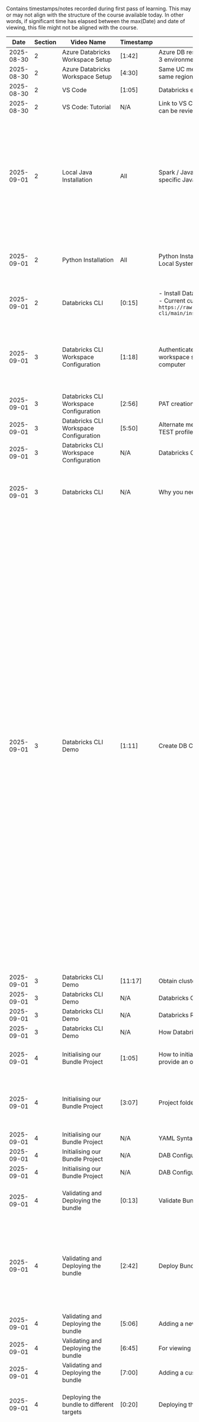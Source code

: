 Contains timestamps/notes recorded during first pass of learning. This may or may not align with the structure of the course available today. In other words, if significant time has elapsed between the max(Date) and date of viewing, this file might not be aligned with the course.

Date | Section | Video Name | Timestamp | Concept | Code/Tool | Notes |
| -- | -- | -- | -- | -- | -- | -- |
2025-08-30 | 2 | Azure Databricks Workspace Setup | [1:42] | Azure DB resource group and workspace setup for all 3 environments | | |
2025-08-30 | 2 | Azure Databricks Workspace Setup | [4:30] | Same UC metastore created for all 3 workspaces in the same region  | | |
2025-08-30 | 2 | VS Code | [1:05] | Databricks extension installation in VS Code | VS Code |  |
2025-08-30 | 2 | VS Code: Tutorial | N/A | Link to VS Code guide Includes some shortcuts that can be reviewed | VS Code | [Link](https://code.visualstudio.com/docs/introvideos/basics) |
2025-09-01 | 2 | Local Java Installation | All | Spark / Java Compatibility, Mapping DB Runtime to specific Java version required | Check java version installed: java --version | - To work with Databricks locally, you will need Java installed.<br/> - Go to [Link](https://learn.microsoft.com/en-us/azure/databricks/release-notes/runtime/) to check the current LTS version (check non-ML) and the version of Spark associated with it. <br/>- Once you have identified the Spark version, go to this [Link](https://community.cloudera.com/t5/Community-Articles/Spark-and-Java-versions-Supportability-Matrix/ta-p/383669) to check Spark-Java version mapping and identify the java version that needs to be installed.<br/> -In case the Spark-Java mapping is not available, go to the [Spark Homepage](https://spark.apache.org/docs/3.5.2/) for the specific version (***make sure you change the Spark version in the link***) and get the Java version for installation.<br/> - [Java Downloads Page](https://www.oracle.com/java/technologies/downloads/?er=221886)<br/> - **NOTE:** When we talk about Java Installation, we are talking about JDK installation, not JRE installation.<br/> - **Example:** Latest LTS DBR (Databricks Runtime) as of today is Databricks Runtime 16.4 LTS ML. The Databricks Runtime 16.4 LTS is powered by powered by Apache Spark 3.5.2, but we are unable to locate the corresponding Java version at [Link](https://community.cloudera.com/t5/Community-Articles/Spark-and-Java-versions-Supportability-Matrix/ta-p/383669). So, we look at [Spark Homepage](https://spark.apache.org/docs/3.5.2/) to find out in the Downloads section that "Spark runs on Java 8/11/17".<br/>  - In case you multiple versions of Java installed? - Set PATH for relevant version |
2025-09-01 | 2 | Python Installation | All | Python Installation for working with Databrciks on Local System | Python | You need to install the Python version associated with the Databricks runtime. In order to check the Python version required, go to the [Microsoft page listing the DBRs](https://learn.microsoft.com/en-us/azure/databricks/release-notes/runtime/), go to the specific DBR, on the right you will find a section called 'System environment', check on it and you should be able to see the Python version listed. Please note that we just need to align the major and minor version i.e. Databricks Runtime 16.4 LTS is associated with Python: 3.12.3. Having Python: 3.12.x installed will suffice where x is a non-negative integer |
2025-09-01 | 2 | Databricks CLI | [0:15] | - Install Databricks CLI using curl<br/> - Current curl command for installation: ```curl -fsSL https://raw.githubusercontent.com/databricks/setup-cli/main/install.sh \| sh``` | To check Databricks CLI version:<br/> - databricks --version | - Check this [link](https://learn.microsoft.com/en-us/azure/databricks/dev-tools/cli/install) for installation with curl.<br/> - For Linux and macOS, if an error message states that /usr/local/bin is not writable, then run the command again with sudo i.e. add sudo infront of each piped command e.g. ```sudo curl -fsSL https://raw.githubusercontent.com/databricks/setup-cli/main/install.sh \| sudo sh``` |
2025-09-01 | 3 | Databricks CLI Workspace Configuration | [1:18] | Authenticate DB CLI installed locally with AZ DB workspace so that we can interact with it from our local computer | Useful commands:<br/> - databricks -h<br/> - databricks configure -h (allows us to configure CLI to interact with databricks) | - databricks configure --host <db dev workspace url> --profile DEFAULT (Command to configure 'DEFAULT' profile)<br/> - databricks auth profiles (Lists all of the profiles configured)<br/> - databricks auth describe (Gives details of how we have configured profile)<br/> - When we create a profile, a .databrickscfg file is created in our local system's user profile folder e.g. C:\Users\username\.databrickscfg. This file contains the profile details including the PAT used for authentication. |
2025-09-01 | 3 | Databricks CLI Workspace Configuration | [2:56] | PAT creation for DB Workspace  |  |  |
2025-09-01 | 3 | Databricks CLI Workspace Configuration | [5:50] | Alternate method to open .databrickscfg file and add TEST profile  | VS Code Databricks Extension | - databricks auth describe --profile TEST (to describe a specific profile created - Generally we will created only DEV/DEFAULT profile locally since we will deploy to TEST and PROD automatically) |
2025-09-01 | 3 | Databricks CLI Workspace Configuration | N/A | Databricks CLI authentication method on Azure  |  | - [All DB CLI Auth Methods for AZ DB](https://learn.microsoft.com/en-us/azure/databricks/dev-tools/cli/authentication)<br/> - [Authentication with Service Principal](https://learn.microsoft.com/en-us/azure/databricks/dev-tools/cli/authentication#azure-sp-auth) |
2025-09-01 | 3 | Databricks CLI | N/A | Why you need to know the Databricks CLI? | DB CLI | Why you need to know the Databricks CLI? <br/>- Databricks Asset Bundles are a feature of the Databricks CLI. You build bundles locally, then use the Databricks CLI to deploy your bundles to target remote Databricks workspaces and run bundle workflows in those workspaces from the command line.<br/> - The CLI’s bundle commands output structured JSON and support authentication profiles, making them essential for scripting bundle workflows in CI/CD pipelines—without it, you can’t automate builds, tests or deployments of your Databricks assets |
2025-09-01 | 3 | Databricks CLI Demo | [1:11] | Create DB Cluster with CLI | - ```databricks clusters create --json @create-compute.json --profile DEFAULT``` <br/> - ```databricks clusters create --json @create-compute.json --profile TEST``` (You may get an error when executing this command using the same JSON. In this case the error is because the profile_id key in the JSON has a value associated with DEFAULT workspace and not the TEST workspace/profile ) <br/> - ```databricks clusters list --profile TEST``` (Listing clusters in TEST profile/workspace along with the cluster id and cluster state)<br/> - ```databricks clusters delete xxx-xxx-xxx``` (To TERMINATE the cluster. Here, xxx-xxx-xxx is a cluster id)<br/> - ```databricks clusters permanent-delete xxx-xxx-xxx``` (To Permanently detele the cluster using the cluster id)<br/> - ```databricks clusters permanent-delete xxx-xxx-xxx --profile TEST``` (To Permanently detele a cluster using the cluster id and profile information. By default, the cluster is searched in the workspace in the DEFAULT profile) | Create DB Cluster with CLI, also recommended method of using a JSON file as the request body (i.e. start creating the cluster fron UI and copy the JSON to invoke via DB CLI on your local system.). |
2025-09-01 | 3 | Databricks CLI Demo | [11:17] | Obtain cluster ID from Databricks UI |  |  |
2025-09-01 | 3 | Databricks CLI Demo | N/A | Databricks CLI commands reference | Databricks CLI | [Databricks CLI commands](https://learn.microsoft.com/en-us/azure/databricks/dev-tools/cli/commands) |
2025-09-01 | 3 | Databricks CLI Demo | N/A | Databricks REST API reference | Databricks CLI | [Databricks REST API reference](https://docs.databricks.com/api/azure/workspace/introduction) |
2025-09-01 | 3 | Databricks CLI Demo | N/A | How Databricks CLI works | Databricks CLI | When we execute a DB CLI command, the DB REST API is invoked under the hood. |
2025-09-01 | 4 | Initialising our Bundle Project | [1:05] | How to initiate Databricks Asset Bundle project and provide an overview of the bundles. | - ```databricks bundle init -h```<br/>- ```databricks bundle init --profile DEFAULT```<br/> | |
2025-09-01 | 4 | Initialising our Bundle Project | [3:07] | Project folder structure, and main configuration file. | | - databricks.yml file is the blueprint of project.Each project should only have one databricks.yml file. <br/>- When you run DAB, it takes yaml, coverts to json, and calls DB rest API.<br/>- Additional configutaions is specfiied via include key in yaml file and for the project chosen, they are in the resources folder.<br/>- scratch folder not included for production/bundle deployment. It is ignored via the .gitignore file.It isintended to be used as an exploration space. |
2025-09-01 | 4 | Initialising our Bundle Project | N/A | YAML Syntax | YAML | [YAML Syntax](https://docs.ansible.com/ansible/latest/reference_appendices/YAMLSyntax.html) |
2025-09-01 | 4 | Initialising our Bundle Project | N/A | DAB Configuration | | [DAB Configuration](https://learn.microsoft.com/en-us/azure/databricks/dev-tools/bundles/settings) |
2025-09-01 | 4 | Initialising our Bundle Project | N/A | DAB Configuration Reference | | [DAB Configuration Reference](https://learn.microsoft.com/en-us/azure/databricks/dev-tools/bundles/reference) |
2025-09-01 | 4 | Validating and Deploying the bundle | [0:13] | Validate Bundle before deployment | - ```databricks bundle validate``` | - By default, for root_path the Databricks CLI uses the default path of ```/Workspace/Users/${workspace.current_user.userName}/.bundle/${bundle.name}/${bundle.target}```, which uses substitutions. <br/> Here workspace.current_user.userName = databricks user name. ${bundle.name} is the name of the bundle (e.g. db_project) and ${bundle.target} is dev/test/prod etc. |
2025-09-01 | 4 | Validating and Deploying the bundle | [2:42] | Deploy Bundle | - ```databricks bundle deploy``` | root_path is where the bundle file are uploaded to in the databricks workspace. Post successful execution of the deploy command, navigate to the "root_path" in the development workspace. You will see 3 folders:<br/> - artifacts: stores any build artifacts such as Python packages. So for now it's empty because we don't have any build artifacts. <br/> - files: Stores all the files. So this is all the code files. Notice how we have the resources and the fixtures directories as well as the Databricks YAML and the README.md file.But we have not got the other folders like scratch and .databricks (they were excluded using the .gitignore). <br/> - state: used to track metadata about your previous deployments. When you redeploy a bundle, the tool compares your current configuration to the previous state and incrementally updates only the changed assets and then refreshes the state file to ensure that everything in your Databricks workspace stays in sync. |
2025-09-01 | 4 | Validating and Deploying the bundle | [5:06] | Adding a new folder to the bundle. |  |  |
2025-09-01 | 4 | Validating and Deploying the bundle | [6:45] | For viewing summary but not doing any validation. | - ```databricks bundle summary```  |  |
2025-09-01 | 4 | Validating and Deploying the bundle | [7:00] | Adding a custom root_path for dev. |  |  |
2025-09-01 | 4 | Deploying the bundle to different targets | [0:20] | Deploying the bundle to different targets | ```databricks bundle deploy --target test``` | Update the databricks.yml file to define other targets and update the root_path and workspace host as shown. Update the .databrickscfg file to include information about any missing targets. Earlier, when we executed ```databricks bundle deploy``` , we deployed only the 'dev' target because in databricks.yml, under targets->dev, we set ```default: true```. Please note that the 'mode' for both 'test' and 'prod' targets is 'production' while that of the 'dev' target is 'development' |
2025-09-01 | 4 | Deploying the bundle to different targets | [5:40] | Attempt to deploy dev target in the Shared path | | - We get an error. The root path must contain the current username to ensure uniqueness when using the mode as 'development'. So when the mode is 'development', it does not allow you to deploy to a non-unique location. You must have your username in the deployment route path. So, picture this scenario when multiple developers are making changes in their development cycle, the last thing you want for them to do is keep overwriting each other's changes. So that's why when the mode for the deployment is set to development, then the path must contain the username. <br/> - For 'test' and 'prod' targets, we can set the mode to 'production' because we don't have a requirement to deploy to a unique location, because all assets for testing and production should be deployed to a centralized, shared location where the changes have been thoroughly tested and approved. So the deployments to test and prod would normally be more controlled than deployments to Dev. <br/> - **Best practice to remove the root_path from dev target (with mode: development) and deploy it in the default unique location.** <br/> - **In a real world project from your local workspace, you should only be deploying to the dev target. But for the purposes of this demo, we wanted to show you how you can deploy to multiple targets such as test and prod. This is so you'll understand later on in this course how to set up a CI CD pipeline that will deploy to test and prod automatically.** |
2025-09-01 | 4 | Simple Workflow Job Demo and Deployment Modes | [0:06] | How to define and deploy a job via Databricks Asset bundles. |  | - The job name has a prefix against the job name. Let's discuss why we have this prefix here. But before we do that, let's actually deploy this to the test workspace. So currently we don't have any workflows here. So now let's deploy it to the test workspace. So for the test target we're deploying the bundle in the shared folder. We're not deploying it in our workspace folder. In test target, if we look at the job name, we see that, the workflow doesn't have a prefix. So this behavior is controlled by the 'mode' key in the target specification. In our Databricks YAML setup you'll recall that for the target of 'dev' we've specified the mode is 'development', but the mode is 'production' for 'test'. So when the mode is set to development, a prefix which includes the username is automatically added to the job name. This ensures that when multiple developers deploy their jobs in the development environment, their deployments remain unique and don't overwrite each other. In contrast, this prefix isn't required when the mode is set to production. When the mode is production, we aim to have a single consolidated workflow for either test or production use cases.<br/> - Further details can be found here: [Databricks Asset Bundle deployment modes \| Development mode](https://learn.microsoft.com/en-us/azure/databricks/dev-tools/bundles/deployment-modes#development-mode)  |
2025-09-01 | 4 | Simple Workflow Job Demo and Deployment Modes | [6:47] | Custom presents to define prefix when deploying in 'development' mode. |  | - [Custom presets](https://learn.microsoft.com/en-us/azure/databricks/dev-tools/bundles/deployment-modes#custom-presets) <br/> - Please note that the custom prefix must be unique when mode='development' for a target. |
2025-09-01 | 4 | Modularising your configuration files | [0:27] | The configuration files are added directly to this databricks.yml file. Now, having all of the configuration in a single file can get quite complex. If we had multiple 'resources', then the file can get pretty long and it can get difficult to manage. So it's a good idea to modularize the configuration. |  | Notes |
2025-09-01 | 4 | Destroying a bundle | [0:00] | Destroying a bundle | - ```databricks bundle destroy``` | The Databricks bundle destroy command permanently deletes a bundles previously deployed assets such as jobs, pipelines, and artifacts. This action cannot be undone in the dev workspace. |
2025-09-01 | 4 | How Databricks tracks the state of your Deployments  | [0:35] | Deployment State Tracking |  | - How Databricks keeps track of your various deployments and their state. So the .databricks directory in the root folder of your bundle acts as a manifest. It contains files that store detailed logs and tracks the state of every asset in your bundle. The Databricks CLI will compare the current state of your local assets with the last known deployed state recorded in this directory. And if the file remains unchanged since the last deployment, then the tool will recognize that there's no need to redeploy it, which speeds up the process by updating only the assets that have changed. <br/> - In order to force a full deployment, delete the .databricks folder and deploy again. |
2025-09-01 | 5 | Creating Databricks Compute Cluster for Development | [0:34] | How to use Databricks Asset bundles for your local development purposes. | | - Cluster created/being used needs to be Unity Catalog enabled.<br/> - The cluster is created from the UI in this course.  |
2025-09-01 | 5 | Integrating VS Code with Databricks compute | [0:10] | How to connect to development cluster from Visual Studio Code so that we can access this cluster remotely from our local development environment. | Databricks VS Code Extension | - We connect to the cluster using the Databricks VS Code extension. Go to the extension, click on 'Select a cluster' and then click on the desired cluster name that is required to be used for development workloads. You would also have options for Serverless and for Cluster creation. Once selected, we have options to Stop and Start the cluster. We also get a link to open the Cluster in DB workspace.<br/> - If you open a notebook in VS Code, you will find a databricks synbo on the top-right corner of the notebook. If you click on that, it will submit the notebook as a Databricks job and we should see the output shortly. <br/>- We can submit notebooks to the spark cluster. We will be able to view the output in VS Code. We can also go to Workflows -> Job runs in the databricks workspace to check the execution of the job. <br/> - The disadvantage is that we cannot execute cell by cell on databricks spark cluster. The way we can configure this to run individual cells by connecting to the Databricks cluster is by using Databricks Connect. |
2025-09-01 | 5 | Python Virtual Environments | N/A | Python Virtual Environments | Python | - In the next lecture we will use Python virtual environments to isolate and install all local-development dependencies—like PySpark and Databricks Connect. <br/>- If you’re new to virtual environments, check out this [YouTube tutorial](https://www.youtube.com/watch?v=ReAy0oKWX7o) for a quick primer. |
2025-09-01 | 5 | Installing Databricks Connect | [0:38] | Run individual cells of a notebook on remote Databricks cluster | Databricks Connect | - To be able to run individual cells using the remote cluster, we need to install the Databricks Connect package. It's a requirement to install Databricks Connect in a virtual environment because otherwise it conflicts with local PySpark installations. So in our project let's create a virtual environment. <br/> - Make sure you select the version of Python that's compatible with your Databricks runtime. <br/> - ```python -m venv .venv_dbc``` and ```source .venv_dbc/bin/activate``` run locally on Linux. <br/> - Okay, so now that we're in the virtual environment so the virtual environment is active let's install Databricks Connect. So we want to install the same version of Databricks Connect as Databricks Runtime. If you go to the clusters page in the DB workspace, you will find that Databricks cluster is of runtime version 15.4. So that's the version that we'll install. <br/> - For DBR 15.4 we will execute ```pip install databricks-connect==15.4``` <br/> - Now to go to the notebook and change the kernel on this notebook to the created virtual environment. <br/> - Create a cell with the code ```spark.sql("select 1").show()``` and run the cell. We will get an output. So we were able to run this command directly through the Databricks remote cluster. |
2025-09-01 | 5 | Installing Databricks Connect | [5:05] | Run a python script on remote Databricks cluster | Databricks Connect | - Databricks connect should be set up first<br/> - Create a python script (.py file) and add the code ```spark.sql("select 1").show()``` and save it.<br/>- On the top right side of the file, click on the Databricks icon which leads to 4 options being shown, one of which is ![alt text](images\databricks-connect-python-script-run-option.png). <br/>- Click on the highlighted option (Run Current file with Databricks connect).<br/> - It will ask you to select a Python environment. If it does then just select this environment which is which is the virtual environment we created. And to ensure it's selected what you can do is you can go to View Command Palette and then you can type 'Python: Select Interpreter'. And then you can click and just select the created virtual environment as your interpreter.  <br/> - Proceed to "Run Current file with Databricks connect", it should run. |
2025-09-01 | 5 | Creating a DatabricksSession to run scripts on the terminal | All | Run python scripts on remote DB Cluster in VS Code | Databricks Connect | - We can submit a python script to remote DB Cluster via the DB button on top right side. But if we wanted to run this script as a Python file directly in our terminal, then Databricks extension features are not supported. So in that instance, we'd need to initiate a Databricks Connect session in the python script. There will be some scenarios where we need to run scripts in the terminal. Some of these examples would be CI CD workflows or automation scripts. So in these instances we need to explicitly create a Databricks session. To be clear, a Databricks session is not the same as a spark session. A spark session is provided by PySpark, but Databricks session carries settings for authenticating and communicating with a remote Databricks cluster. So Databricks Connect directs your operations to the cluster. <br/> - So in this script, we need to create a Databricks session via the Databricks Connect package and assign that to this spark variable. ```from databricks.connect import DatabricksSession``` <br/> - This Databricks session is not the same as from ```pyspark.sql import spark``` session. This is not the same spark session is provided by PySpark, but the Databricks session carries settings for authenticating and communicating with a remote Databricks cluster. <br/> ```from databricks.connect import DatabricksSession``` <br/>```spark = DatabricksSession.builder.getOrCreate()``` <br/>```spark.sql("select 1").show()``` <br/> - So this Databricks Session Builder gets all the relevant configurations such as the Databricks Workspace host the token and the cluster ID from Databricks Configuration file. Since we haven't actually configured the cluster ID in Databricks configuration file, add cluster_id under DEFAULT databricks profie in the .databrickscfg file. <br/> - Now the script runs from terminal e.g. ```python temp.py``` (provided the virtual environment is active) OR clicking on the 'Run' button (provided we have selected the current .venv python as the selected Python Interpreter using Ctrl+Shift+P) <br/> - We can also provide the cluster id in the DatabricksSession as: <br/> ```from databricks.connect import DatabricksSession``` <br/> ```spark = DatabricksSession.builder.remote(cluster_id='xxx-xxx-xxx').getOrCreate()``` <br/>```spark.sql("select 1").show()```<br/> - For deeper understanding, refer to [Link](https://learn.microsoft.com/en-us/azure/databricks/dev-tools/databricks-connect/python/advanced) |
2025-09-01 | 5 | VS Code: Selected Python Interpreter vs Active Virtual Environment | N/A | Selected Python Interpreter vs Active Virtual Environment | Databricks Connect | - When you select a Python interpreter in Visual Studio Code, you're telling the editor which Python executable to use for running your code. You can select the Python interpreter by going on 'View' -> 'Command palette' and then typing 'Python: Select Interpreter'. <br/> - So the interpreter can be from the global system or from a virtual environment. <br/> - Let us select the virtual environment created (.venv_dbc) <br/> - Since we selected the interpreter from our project's virtual environment then Visual Studio Code will also be aware of the packages installed in that environment. So when you open a script such as this Python file and run it using the Visual Studio Codes UI features such as display button, then it will automatically use the selected Python interpreter. So notice currently in the terminal I don't have the virtual environment as active. So if I click on this play icon despite it not being active, it activates that virtual environment and it runs the script on the remote Databricks cluster because that was my selected interpreter. <br/> - On the other hand, when you run commands directly in the terminal, Then it's the active virtual environment that matters. So if I want to run this script from this terminal, then I should ensure that this virtual environment is active. i.e. execute ```source .venv\bin\activate``` to activate the virtual environmet. So now that this virtual environment is active I can run this by typing ```python file.py```. <br/> - Best practice - Activate the created virtual environment in the terminal and then select the same environment via 'View' -> 'Command palette' -> 'Python: Select Interpreter'. This will guarantee consistent behavior whether you run scripts via the Visual Studio Code interface, such as this play button or via the terminal. |
2025-09-01 | 5 | Exclude your local venv from Git & Deployments | N/A | Exclude your local venv from Git & deployments | .gitignore | We’ve created a local virtual environment named .venv_dbc. To prevent it from being committed or bundled, add the following to your .gitignore file: ```.venv_*/``` This pattern matches any directory starting with .venv (including .venv_dbc), ensuring you never ship large environment folders—avoiding huge deploy artifacts or timeout issues. **Note there is an existing line with the pattern .venv/ but this will not suffice as it does not match the pattern .venv_dbc** |
2025-09-02 | 6 | Course Project Overview | Skip | Project Overview | N/A | So initially I'll develop this solution using Databricks notebooks and run it as a job. I'll then refactor it into Python scripts, which I'll also run as a Databricks job. But as Python tasks. And then lastly, I'll convert the logic into Delta live tables pipelines. |
2025-09-02 | 6 | Workspace Setup | All | Create Course Catalog/Schemas/Volumes | Databricks | Since we have a shared metastore, you can create all catalogs from a single workspace. Create 'catalog_{target_name}' catalogs, where 'target_name' = ['dev','test',''prod']. Within each catalog, create 4 schemas - 00_landing, 01_bronze, 02_silver and 03_gold. Within each 00_landing schema, create a volume called 'source_citibike_data' and upload the CSV file in resources to that volume. |